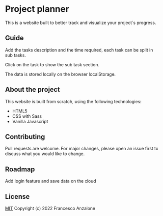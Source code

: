 # Project planner

This is a website built to better track and visualize your project`s progress.

## Guide

Add the tasks description and the time required, each task can be split in sub tasks.

Click on the task to show the sub task section.

The data is stored locally on the browser localStorage.

## About the project

This website is built from scratch, using the following technologies:

- HTML5
- CSS with Sass
- Vanilla Javascript

## Contributing

Pull requests are welcome. For major changes, please open an issue first to discuss what you would like to change.

## Roadmap

Add login feature and save data on the cloud

## License

[MIT](https://choosealicense.com/licenses/mit/) Copyright (c) 2022 Francesco Anzalone

